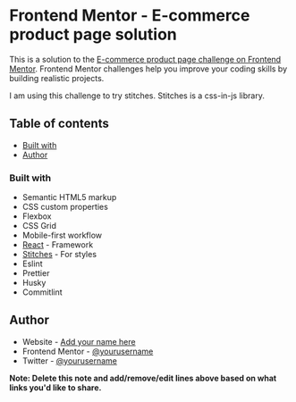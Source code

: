 # Frontend Mentor - E-commerce product page solution

This is a solution to the [E-commerce product page challenge on Frontend Mentor](https://www.frontendmentor.io/challenges/ecommerce-product-page-UPsZ9MJp6). Frontend Mentor challenges help you improve your coding skills by building realistic projects.

I am using this challenge to try stitches. Stitches is a css-in-js library.

## Table of contents

- [Built with](#built-with)
- [Author](#author)
### Built with

- Semantic HTML5 markup
- CSS custom properties
- Flexbox
- CSS Grid
- Mobile-first workflow
- [React](https://reactjs.org/) - Framework
- [Stitches](https://stitches.dev/) - For styles
- Eslint
- Prettier
- Husky
- Commitlint
## Author

- Website - [Add your name here](https://www.your-site.com)
- Frontend Mentor - [@yourusername](https://www.frontendmentor.io/profile/yourusername)
- Twitter - [@yourusername](https://www.twitter.com/yourusername)

**Note: Delete this note and add/remove/edit lines above based on what links you'd like to share.**

